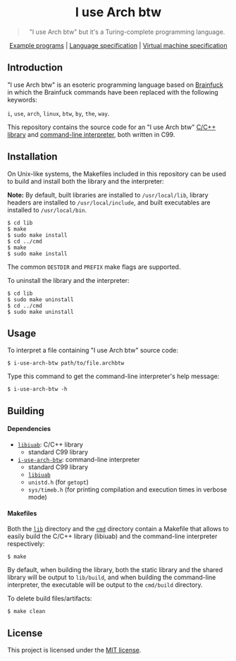 <div align="center">
    <h1>I use Arch btw</h1>
    <blockquote>
        <p>"I use Arch btw" but it's a Turing-complete programming language.</p>
    </blockquote>
    <a href="./examples">Example programs</a>
    <span>|</span>
    <a href="./docs/LANG_SPEC.md">Language specification</a>
    <span>|</span>
    <a href="./docs/VM_SPEC.md">Virtual machine specification</a>
</div>

## Introduction

"I use Arch btw" is an esoteric programming language based on
[Brainfuck](https://en.wikipedia.org/wiki/Brainfuck) in which the Brainfuck
commands have been replaced with the following keywords:

`i`, `use`, `arch`, `linux`, `btw`, `by`, `the`, `way`.

This repository contains the source code for an "I use Arch btw"
[C/C++ library](./lib) and [command-line interpreter](./cmd), both written in
C99.

## Installation

On Unix-like systems, the Makefiles included in this repository can be used to
build and install both the library and the interpreter:

**Note:** By default, built libraries are installed to `/usr/local/lib`, library
headers are installed to `/usr/local/include`, and built executables are
installed to `/usr/local/bin`.

```
$ cd lib
$ make
$ sudo make install
$ cd ../cmd
$ make
$ sudo make install
```

The common `DESTDIR` and `PREFIX` make flags are supported.

To uninstall the library and the interpreter:

```
$ cd lib
$ sudo make uninstall
$ cd ../cmd
$ sudo make uninstall
```

## Usage

To interpret a file containing "I use Arch btw" source code:

```
$ i-use-arch-btw path/to/file.archbtw
```

Type this command to get the command-line interpreter's help message:

```
$ i-use-arch-btw -h
```

## Building

#### Dependencies

* [`libiuab`](./lib): C/C++ library
    - standard C99 library
* [`i-use-arch-btw`](./cmd): command-line interpreter
    - standard C99 library
    - [`libiuab`](./lib)
    - `unistd.h` (for `getopt`)
    - `sys/timeb.h` (for printing compilation and execution times in verbose
    mode)

#### Makefiles

Both the [`lib`](./lib) directory and the [`cmd`](./cmd) directory contain a
Makefile that allows to easily build the C/C++ library (libiuab) and the
command-line interpreter respectively:

```
$ make
```

By default, when building the library, both the static library and the shared
library will be output to `lib/build`, and when building the command-line
interpreter, the executable will be output to the `cmd/build` directory.

To delete build files/artifacts:

```
$ make clean
```

## License

This project is licensed under the [MIT license](./LICENSE).
